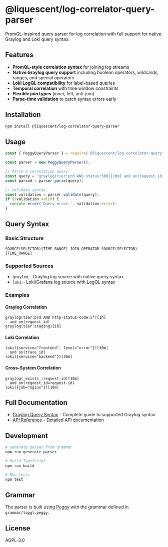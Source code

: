 # @liquescent/log-correlator-query-parser

PromQL-inspired query parser for log correlation with full support for native Graylog and Loki query syntax.

## Features

- **PromQL-style correlation syntax** for joining log streams
- **Native Graylog query support** including boolean operators, wildcards, ranges, and special operators
- **Loki LogQL compatibility** for label-based queries
- **Temporal correlation** with time window constraints
- **Flexible join types** (inner, left, anti-join)
- **Parse-time validation** to catch syntax errors early

## Installation

```bash
npm install @liquescent/log-correlator-query-parser
```

## Usage

```javascript
const { PeggyQueryParser } = require('@liquescent/log-correlator-query-parser');

const parser = new PeggyQueryParser();

// Parse a correlation query
const query = 'graylog(tier:prd AND status:500)[10m] and on(request_id) loki({service="api"})[10m]';
const parsed = parser.parse(query);

// Validate syntax
const validation = parser.validate(query);
if (!validation.valid) {
  console.error('Query error:', validation.error);
}
```

## Query Syntax

### Basic Structure
```
SOURCE(SELECTOR)[TIME_RANGE] JOIN_OPERATOR SOURCE(SELECTOR)[TIME_RANGE]
```

### Supported Sources
- `graylog` - Graylog log source with native query syntax
- `loki` - Loki/Grafana log source with LogQL syntax

### Examples

#### Graylog Correlation
```
graylog(tier:prd AND http-status-code:5*)[1h] 
  and on(request_id) 
graylog(tier:staging)[1h]
```

#### Loki Correlation
```
loki({service="frontend", level="error"})[30m]
  and on(trace_id)
loki({service="backend"})[30m]
```

#### Cross-System Correlation
```
graylog(_exists_:request-id)[10m]
  and on(request_id=request-id) 
loki({job="nginx"})[10m]
```

## Full Documentation

- [Graylog Query Syntax](./GRAYLOG_SYNTAX.md) - Complete guide to supported Graylog syntax
- [API Reference](./API.md) - Detailed API documentation

## Development

```bash
# Generate parser from grammar
npm run generate-parser

# Build TypeScript
npm run build

# Run tests
npm test
```

## Grammar

The parser is built using [Peggy](https://peggyjs.org/) with the grammar defined in `grammar/logql.peggy`.

## License

AGPL-3.0